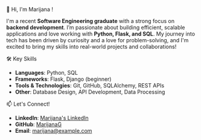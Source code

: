  👋 Hi, I'm Marijana !

I'm a recent **Software Engineering graduate** with a strong focus on **backend development**. I’m passionate about building efficient, scalable applications and love working with **Python, Flask, and SQL**. My journey into tech has been driven by curiosity and a love for problem-solving, and I'm excited to bring my skills into real-world projects and collaborations!

 🛠 Key Skills
- **Languages**: Python, SQL
- **Frameworks**: Flask, Django (beginner)
- **Tools & Technologies**: Git, GitHub, SQLAlchemy, REST APIs
- **Other**: Database Design, API Development, Data Processing

📫 Let's Connect!
- **LinkedIn**: [Marijana's LinkedIn](https://linkedin.com/in/marijana-g)
- **GitHub**: [MarijanaG](https://github.com/MarijanaG)
- **Email**: [marijana@example.com](mailto:marijanailiev@gmail.com)

